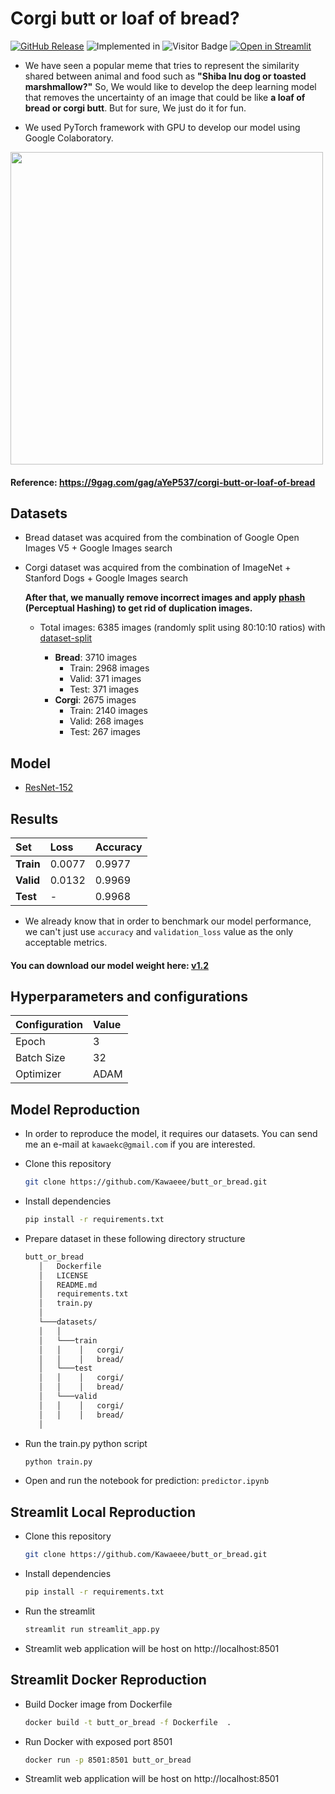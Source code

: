 # Corgi butt or loaf of bread?
[![GitHub Release](https://img.shields.io/github/v/release/Kawaeee/butt_or_bread)](https://github.com/Kawaeee/butt_or_bread/releases/tag/v1.2)
![Implemented in](https://upload.wikimedia.org/wikipedia/commons/f/fc/Blue_Python_3.7_Shield_Badge.svg)
![Visitor Badge](https://visitor-badge.glitch.me/badge?page_id=Kawaeee.butt_or_bread.visitor-badge)
[![Open in Streamlit](https://static.streamlit.io/badges/streamlit_badge_black_white.svg)](https://share.streamlit.io/kawaeee/butt_or_bread/)

* We have seen a popular meme that tries to represent the similarity shared between animal and food such as **"Shiba Inu dog or toasted marshmallow?"** So, We would like to develop the deep learning model that removes the uncertainty of an image that could be like **a loaf of bread or corgi butt**. But for sure, We just do it for fun.

* We used PyTorch framework with GPU to develop our model using Google Colaboratory.

<img src="https://img-9gag-fun.9cache.com/photo/aYeP537_700b_v2.jpg" width="500" height="500">

#### Reference: https://9gag.com/gag/aYeP537/corgi-butt-or-loaf-of-bread

## Datasets
* Bread dataset was acquired from the combination of Google Open Images V5 + Google Images search
* Corgi dataset was acquired from the combination of ImageNet + Stanford Dogs + Google Images search

  **After that, we manually remove incorrect images and apply [phash](https://github.com/Kawaeee/phash) (Perceptual Hashing) to get rid of duplication images.**

  * Total images: 6385 images (randomly split using 80:10:10 ratios) with [dataset-split](https://github.com/muriloxyz/dataset-split)

    * **Bread**: 3710 images
      * Train: 2968 images
      * Valid: 371 images
      * Test: 371 images
    * **Corgi**: 2675 images
      * Train: 2140 images
      * Valid: 268 images
      * Test: 267 images

## Model
- [ResNet-152](https://arxiv.org/abs/1512.03385)

## Results
|Set|Loss|Accuracy|
|:--|:--|:--|
|**Train**|0.0077|0.9977|
|**Valid**|0.0132|0.9969|
|**Test**|-|0.9968|

* We already know that in order to benchmark our model performance, we can't just use `accuracy` and `validation_loss` value as the only acceptable metrics.

#### You can download our model weight here: [v1.2](https://github.com/Kawaeee/butt_or_bread/releases/download/v1.3/buttbread_resnet152_3.h5)

## Hyperparameters and configurations

|Configuration|Value|
|:--|:--|
|Epoch|3|
|Batch Size|32|
|Optimizer|ADAM|

## Model Reproduction
 * In order to reproduce the model, it requires our datasets. You can send me an e-mail at `kawaekc@gmail.com` if you are interested.

 - Clone this repository
   ```bash
   git clone https://github.com/Kawaeee/butt_or_bread.git
   ```

 - Install dependencies
   ```Bash
   pip install -r requirements.txt
   ```

 - Prepare dataset in these following directory structure
   ```Bash
   butt_or_bread
      │   Dockerfile
      │   LICENSE
      │   README.md
      │   requirements.txt
      │   train.py
      │
      └───datasets/
      │   │
      │   └───train
      │   │    │   corgi/
      │   │    │   bread/
      │   └───test
      │   │    │   corgi/
      │   │    │   bread/
      │   └───valid
      │   │    │   corgi/
      │   │    │   bread/
      │
   ```

 - Run the train.py python script
   ```Bash
   python train.py
   ```

 - Open and run the notebook for prediction: `predictor.ipynb`

## Streamlit Local Reproduction

 - Clone this repository
   ```bash
   git clone https://github.com/Kawaeee/butt_or_bread.git
   ```

 - Install dependencies
   ```Bash
   pip install -r requirements.txt
   ```

 - Run the streamlit
   ```Bash
   streamlit run streamlit_app.py
   ```

 - Streamlit web application will be host on http://localhost:8501

 ## Streamlit Docker Reproduction

 - Build Docker image from Dockerfile
   ```Bash
   docker build -t butt_or_bread -f Dockerfile  .
   ```

 - Run Docker with exposed port 8501
   ```Bash
   docker run -p 8501:8501 butt_or_bread
   ```

 - Streamlit web application will be host on http://localhost:8501
